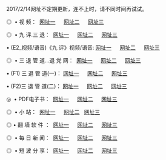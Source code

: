 2017/2/14网址不定期更新，连不上时，请不同时间再试试。
<p>◎   • 视 频： 
<a href="http://tv2.orgs.hk/tv/" target="_blank">网址一</a> 　 
<a href="http://tv2.orgs.hk/9018.html" target="_blank">网址二</a> 　 
<a href="http://tv2.orgs.hk/9449.html" target="_blank">网址三</a></p>
<p>◎   • 九 评.三 退：  
<a href="http://tv2.orgs.hk/tt/" target="_blank">网址一</a> 　 
<a href="http://tv2.orgs.hk/v2/" target="_blank">网址二</a> 　 
<a href="http://tv2.orgs.hk/t/" target="_blank">网址三</a> 　</p>
<p>  • (E2_视频/语音)《九 评》视频/语音: 
<a href="http://tv2.orgs.hk/7738.html" target="_blank">网址一</a> 　 
<a href="http://tv2.orgs.hk/7614.html" target="_blank">网址二</a> 　 
<a href="http://tv2.orgs.hk/7633.html" target="_blank">网址三</a></p>
<p>◎   • 三 退 管 道...退 党 网：  
<a href="http://tv2.orgs.hk/go/8/" target="_blank">网址一</a> 　 
<a href="http://tv2.orgs.hk/go/8/" target="_blank">网址二</a> 　 
<a href="http://tv2.orgs.hk/go/8/" target="_blank">网址三</a></p>
<p>  • (F1) 三 退 管 道(一)： 
<a href="http://tv2.orgs.hk/dd/" target="_blank">网址一</a> 　 
<a href="http://tv2.orgs.hk/dd/" target="_blank">网址二</a> 　 
<a href="http://tv2.orgs.hk/dd/" target="_blank">网址三</a></p>
<p>  • (F2)三 退 管 道(二)： 
<a href="http://tv2.orgs.hk/d/" target="_blank">网址一</a> 　 
<a href="http://tv2.orgs.hk/d/" target="_blank">网址二</a> 　 
<a href="http://tv2.orgs.hk/d/" target="_blank">网址三</a></p>
<p>◎   • PDF电子书：  
<a href="http://tv2.orgs.hk/p/" target="_blank">网址一</a> 　 
<a href="http://tv2.orgs.hk/p/" target="_blank">网址二</a> 　 
<a href="http://tv2.orgs.hk/p/" target="_blank">网址三</a></p>
<p>◎ </span>  •  小 站：  
<a href="http://tv2.orgs.hk/" target="_blank">网址一</a> 　 
<a href="http://tv2.orgs.hk/" target="_blank">网址二</a>   
<a href="http://tv2.orgs.hk/" target="_blank">网址三</a></p>
<p>◎  • 翻 墙 软 件 ：  
<a href="http://tv2.orgs.hk/ff/" target="_blank">网址一</a> 　 
<a href="http://tv2.orgs.hk/ff/" target="_blank">网址二</a> 　 
<a href="http://tv2.orgs.hk/ff/" target="_blank">网址三</a></p>
<p>◎ </span>  • 每 日 新 闻：  
<a href="http://tv2.orgs.hk/day/" target="_blank">网址一</a> 　 
<a href="http://tv2.orgs.hk/day/" target="_blank">网址二</a> 　 
<a href="http://tv2.orgs.hk/day/" target="_blank">网址三</a></p>
<p>◎ </span>  • 短 波 分 享：  
<a href="http://tv2.orgs.hk/h/" target="_blank">网址一</a> 　 
<a href="http://tv2.orgs.hk/h/" target="_blank">网址二</a> 　 
<a href="http://tv2.orgs.hk/h/" target="_blank">网址三</a></p>
